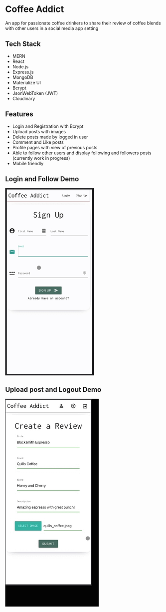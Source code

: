 # Coffee Addict

An app for passionate coffee drinkers to share their review of coffee blends with other users in a social media app setting


## Tech Stack

- MERN
- React
- Node.js
- Express.js
- MongoDB
- Materialize UI
- Bcrypt
- JsonWebToken (JWT)
- Cloudinary 




## Features

- Login and Registration with Bcrypt
- Upload posts with images
- Delete posts made by logged in user
- Comment and Like posts
- Profile pages with view of previous posts
- Able to follow other users and display following and followers posts (currently work in progress)
- Mobile friendly


## Login and Follow Demo
![demoPT1](assets/gifdemo1.gif)
## Upload post and Logout Demo
![demoPT2](assets/gifdemo2.gif)